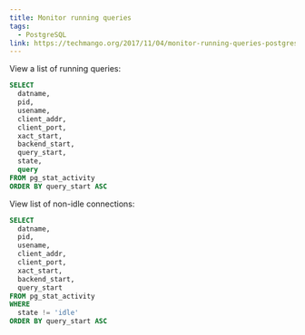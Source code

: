```yaml
---
title: Monitor running queries
tags:
  - PostgreSQL
link: https://techmango.org/2017/11/04/monitor-running-queries-postgresql/
---
```


View a list of running queries:

```sql
SELECT
  datname,
  pid,
  usename,
  client_addr,
  client_port,
  xact_start,
  backend_start,
  query_start,
  state,
  query
FROM pg_stat_activity
ORDER BY query_start ASC
```

View list of non-idle connections:

```sql
SELECT
  datname,
  pid,
  usename,
  client_addr,
  client_port,
  xact_start,
  backend_start,
  query_start
FROM pg_stat_activity
WHERE
  state != 'idle'
ORDER BY query_start ASC
```
